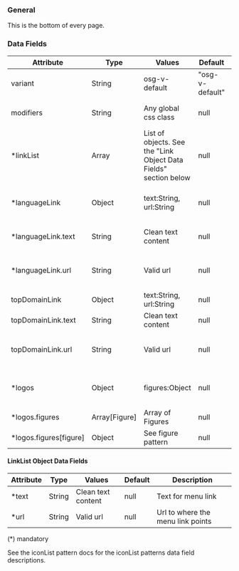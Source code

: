 ### General

This is the bottom of every page.

### Data Fields

| Attribute               | Type          | Values                                                           | Default         | Description                              |
| ----------------------- | ------------- | ---------------------------------------------------------------- | --------------- | ---------------------------------------- |
| variant                 | String        | osg-v-default                                                    | "osg-v-default" | Name of the variant                      |
| modifiers               | String        | Any global css class                                             | null            | Root class to modify styles              |
| \*linkList              | Array         | List of objects. See the "Link Object Data Fields" section below | null            | Array of link objects                    |
| \*languageLink          | Object        | text:String, url:String                                          | null            | Link to a translated version of the site |
| \*languageLink.text     | String        | Clean text content                                               | null            | Text for language link                   |
| \*languageLink.url      | String        | Valid url                                                        | null            | Url to where the language link points    |
| topDomainLink           | Object        | text:String, url:String                                          | null            | Link to parent site                      |
| topDomainLink.text      | String        | Clean text content                                               | null            | Text for top domain link                 |
| topDomainLink.url       | String        | Valid url                                                        | null            | Url to where the top domain link points  |
| \*logos                 | Object        | figures:Object                                                   | null            | Logos for the right side of the footer   |
| \*logos.figures         | Array[Figure] | Array of Figures                                                 | null            | Logos array                              |
| \*logos.figures[figure] | Object        | See figure pattern                                               | null            | Figures for the logos                    |

#### LinkList Object Data Fields

| Attribute | Type   | Values             | Default | Description                       |
| --------- | ------ | ------------------ | ------- | --------------------------------- |
| \*text    | String | Clean text content | null    | Text for menu link                |
| \*url     | String | Valid url          | null    | Url to where the menu link points |

(\*) mandatory

See the iconList pattern docs for the iconList patterns data field descriptions.
